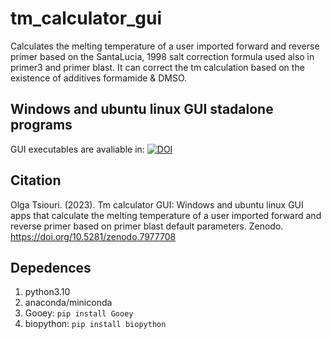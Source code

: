 # tm_calculator_gui
Calculates the melting temperature of a user imported  forward and reverse primer based on the SantaLucia, 1998 salt correction formula used also in primer3 and primer blast. It can correct the tm calculation based on the existence of additives formamide & DMSO.
## Windows and ubuntu linux GUI stadalone programs
GUI executables are avaliable in: [![DOI](https://zenodo.org/badge/DOI/10.5281/zenodo.7977708.svg)](https://doi.org/10.5281/zenodo.7977708)  
## Citation
Olga Tsiouri. (2023). Tm calculator GUI: Windows and ubuntu linux GUI apps that calculate the melting temperature of a user imported  forward and reverse primer based on primer blast default parameters. Zenodo. https://doi.org/10.5281/zenodo.7977708
## Depedences
1. python3.10
2. anaconda/miniconda
3. Gooey: `pip install Gooey`
4. biopython: `pip install biopython`